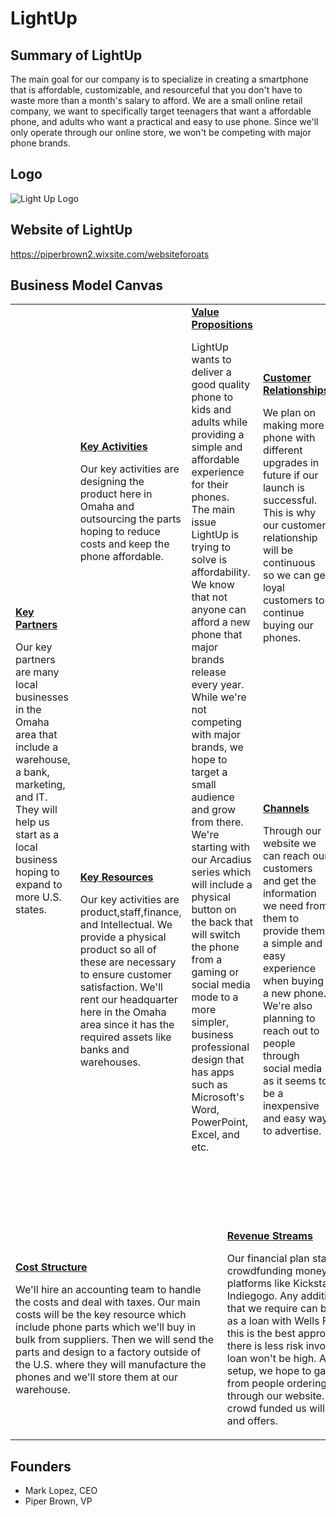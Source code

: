 # LightUp

## Summary of LightUp
The main goal for our company is to specialize in creating a smartphone that is affordable, customizable, and resourceful that you don't have to waste more than a month's salary to afford. We are a small online retail company, we want to specifically target teenagers that want a affordable phone, and adults who want a practical and easy to use phone. Since we'll only operate through our online store, we won't be competing with major phone brands.
## Logo
![Light Up Logo](https://user-images.githubusercontent.com/44872341/80152886-1e5ee680-8582-11ea-910d-26f21182f34e.png)

## Website of LightUp
https://piperbrown2.wixsite.com/websiteforoats

## Business Model Canvas

<table>
  <tr>
    <td rowspan="2">
      <b><a href="Key_Partners.md">Key Partners</a></b>
      <p>Our key partners are many local businesses in the Omaha area that include a warehouse, a bank, marketing, and IT. <br>
      They will help us start as a local business hoping to expand to more U.S. states.<br>
      </p>
    </td>
    <td>
      <b><a href="Key_Activities.md">Key Activities</a></b>
      <p>Our key activities are designing the product here in Omaha and outsourcing the parts hoping to reduce costs and keep the phone affordable.<br>
      <br>
      </p>
    </td>
    <td rowspan="2" colspan="2">
      <b><a href="Value_Propositions.md">Value Propositions</a></b>
      <p>LightUp wants to deliver a good quality phone to kids and adults while providing a simple and affordable experience for their
        phones.<br>
      The main issue LightUp is trying to solve is affordability. We know that not anyone can afford a new phone that major brands release every year. While we're not competing with major brands, we hope to target a small audience and grow from there. <br>
      We're starting with our Arcadius series which will include a physical button on the back that will switch the phone from a gaming or social media mode to a more simpler, business professional design that has apps such as Microsoft's Word, PowerPoint, Excel, and etc. <br>
    </p>
      <br><br><br><br><br>
    </td>
    <td>
      <b><a href="Customer_Relationships.md">Customer Relationships</a></b>
      <p>We plan on making more phone with different upgrades in future if our launch is successful. This is why our customer relationship will be continuous so we can get loyal customers to continue buying our phones.</p>
    </td>
    <td rowspan="2">
      <b><a href="Customer_Segments.md">Customer Segments</a></b>
      <p>LightUp wants to deliver a good quality phone to kids and adults while providing a simple and affordable experience for their
        phones. We hope to target kids and adults as they are two giant groups and we hope to later expand into the elderly and other groups.</p>
    </td>
  </tr>
  <tr>
    <td>
      <b><a href="Key_Resources.md">Key Resources</a></b>
      <p>Our key activities are product,staff,finance, and Intellectual. We provide a physical product so all of these are necessary to 
        ensure customer satisfaction. We'll rent our headquarter here in the Omaha area since it has the required assets like banks and warehouses.<br>
      </p>
    </td>
    <td>
      <b><a href="Channels.md">Channels</a></b>
      <p>Through our website we can reach our customers and get the information we need from them to provide them a simple and easy
        experience when buying a new phone. We're also planning to reach out to people through social media as it seems to be a 
        inexpensive and easy way to advertise.
      </p>
    </td>
  </tr>
  <tr>
    <td colspan="3">
      <b><a href="Financial_Plan.md">Cost Structure</a></b>
      <p>We'll hire an accounting team to handle the costs and deal with taxes. Our main costs will be the key resource which include phone parts which we'll buy in bulk from suppliers. Then we will send the parts and design to a factory outside of the U.S. where they will manufacture the phones and we'll store them at our warehouse.<br>
      </p>
    </td>
    <td colspan="3">
      <b><a href="Financial_Plan.md">Revenue Streams</a></b>
      <p>Our financial plan starts off with crowdfunding money through platforms like Kickstarter or Indiegogo. Any additional money that we require can be taken out as a loan with Wells Fargo. We felt this is the best approach because there is less risk involved and the loan won't be high. After our initial setup, we hope to gather funds from people ordering our phones through our website. Those who crowd funded us will get discounts and offers. </p>
    </td>
  </tr>
</table>

## Founders
<!-- Team members -->
* Mark Lopez, CEO 
* Piper Brown, VP 

